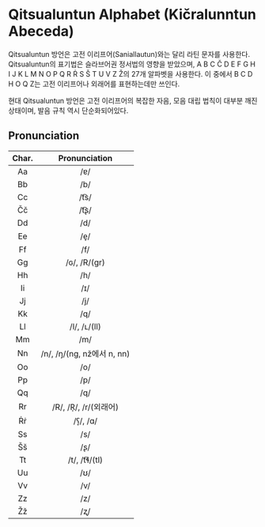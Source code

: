 # Qitsualuntun Alphabet (Ki&ccaron;ralunntun Abeceda)



Qitsualuntun 방언은 고전 이리프어(Saniallautun)와는 달리 라틴 문자를 사용한다. Qitsualuntun의 표기법은 슬라브어권 정서법의 영향을 받았으며, A B C Č D E F G H I J K L M N O P Q R Ṙ S Š T U V Z Ž의 27개 알파벳을 사용한다. 이 중에서 B C D H O Q Z는 고전 이리프어나 외래어를 표현하는데만 쓰인다.

현대 Qitsualuntun 방언은 고전 이리프어의 복잡한 자음, 모음 대립 법칙이 대부분 깨진 상태이며, 발음 규칙 역시 단순화되어있다.





## Pronunciation



|      Char.       |           Pronunciation           |
| :--------------: | :-------------------------------: |
|        Aa        |                /ɐ/                |
|        Bb        |                /b/                |
|        Cc        |               /t͡s/                |
| &Ccaron;&ccaron; |               /t͡ʂ/                |
|        Dd        |                /d/                |
|        Ee        |                /e̞/                |
|        Ff        |                /f/                |
|        Gg        |           /ɢ/, /R/(gr)            |
|        Hh        |                /h/                |
|        Ii        |                /ɪ/                |
|        Jj        |                /j/                |
|        Kk        |                /q/                |
|        Ll        |           /l/, /ʟ/(ll)            |
|        Mm        |                /m/                |
|        Nn        | /n/, /ŋ/(ng, n&zcaron;에서 n, nn) |
|        Oo        |                /o/                |
|        Pp        |                /p/                |
|        Qq        |                /q/                |
|        Rr        |       /R/, /R̩/, /r/(외래어)       |
|  &#7768;&#7769;  |             /ʕ̞/, /ɑ/              |
|        Ss        |                /s/                |
| &Scaron;&scaron; |                /ʂ/                |
|        Tt        |           /t/, /t͡ɬ/(tl)           |
|        Uu        |                /ʊ/                |
|        Vv        |                /v/                |
|        Zz        |                /z/                |
| &Zcaron;&zcaron; |                /ʐ/                |


